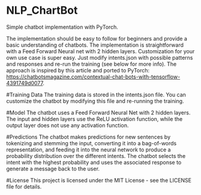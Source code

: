 # NLP_ChartBot
Simple chatbot implementation with PyTorch.

The implementation should be easy to follow for beginners and provide a basic understanding of chatbots.
The implementation is straightforward with a Feed Forward Neural net with 2 hidden layers.
Customization for your own use case is super easy. Just modify intents.json with possible patterns and responses and re-run the training (see below for more info).
The approach is inspired by this article and ported to PyTorch: https://chatbotsmagazine.com/contextual-chat-bots-with-tensorflow-4391749d0077.

#Training Data
The training data is stored in the intents.json file. You can customize the chatbot by modifying this file and re-running the training.

#Model
The chatbot uses a Feed Forward Neural Net with 2 hidden layers. The input and hidden layers use the ReLU activation function, while the output layer does not use any activation function.

#Predictions
The chatbot makes predictions for new sentences by tokenizing and stemming the input, converting it into a bag-of-words representation, and feeding it into the neural network to produce a probability distribution over the different intents. The chatbot selects the intent with the highest probability and uses the associated response to generate a message back to the user.

#License
This project is licensed under the MIT License - see the LICENSE file for details.
